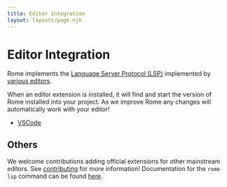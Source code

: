 ```yaml
---
title: Editor Integration
layout: layouts/page.njk
---
```


# Editor Integration

Rome implements the [Language Server Protocol (LSP)](https://microsoft.github.io/language-server-protocol/) implemented by [various editors](https://microsoft.github.io/language-server-protocol/implementors/tools/).

When an editor extension is installed, it will find and start the version of Rome installed into your project. As we improve Rome any changes will automatically work with your editor!

- [VSCode](TODO)

## Others

We welcome contributions adding official extensions for other mainstream editors. See [contributing](/contributing) for more information! Documentation for the `rome lsp` command can be found [here](/docs/cli/commands/lsp).

